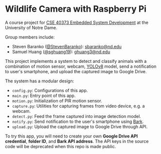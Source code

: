 # Wildlife Camera with Raspberry Pi

A course project for [CSE 40373 Embedded System
Development](https://github.com/adstriegel/cse40373-sp24) at the University of
Notre Dame.

Group members include:

- Steven Baranko ([@StevenBaranko](https://github.com/SteveBaranko)):
  [sbaranko@nd.edu](mailto://sbaranko@nd.edu)
- Samuel Huang ([@sghuang19](https://github.com/sghuang19)):
  [ghuang3@nd.edu](mailto://ghuang3@nd.edu)

This project implements a system to detect and classify animals with a
combination of motion sensor, webcam,
[YOLOv8](https://github.com/ultralytics/ultralytics) model, send a notification
to user's smartphone, and upload the captured image to Google Drive.

The system has a modular design:

- `config.py`: Configurations of this app.
- `main.py`: Entry point of this app.
- `motion.py`: Initialization of PIR motion sensor.
- `capture.py`: Utilities for capturing frames from video device, e.g. a
  webcam.
- `detect.py`: Feed the frame captured into image detection model.
- `notify.py`: Send notification to the user's smartphone using
  [Bark](https://github.com/Finb/Bark).
- `upload.py`: Upload the captured image to Google Drive through API.

To try this app, you will need to create your own **Google Drive API
credential**, **folder ID**, and **Bark API address**. The API keys in the
source code will be deprecated when this repo is made public.

